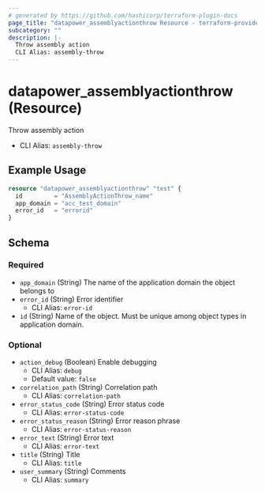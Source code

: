 ```yaml
---
# generated by https://github.com/hashicorp/terraform-plugin-docs
page_title: "datapower_assemblyactionthrow Resource - terraform-provider-datapower"
subcategory: ""
description: |-
  Throw assembly action
  CLI Alias: assembly-throw
---
```


# datapower_assemblyactionthrow (Resource)

Throw assembly action
  - CLI Alias: `assembly-throw`

## Example Usage

```terraform
resource "datapower_assemblyactionthrow" "test" {
  id         = "AssemblyActionThrow_name"
  app_domain = "acc_test_domain"
  error_id   = "errorid"
}
```

<!-- schema generated by tfplugindocs -->
## Schema

### Required

- `app_domain` (String) The name of the application domain the object belongs to
- `error_id` (String) Error identifier
  - CLI Alias: `error-id`
- `id` (String) Name of the object. Must be unique among object types in application domain.

### Optional

- `action_debug` (Boolean) Enable debugging
  - CLI Alias: `debug`
  - Default value: `false`
- `correlation_path` (String) Correlation path
  - CLI Alias: `correlation-path`
- `error_status_code` (String) Error status code
  - CLI Alias: `error-status-code`
- `error_status_reason` (String) Error reason phrase
  - CLI Alias: `error-status-reason`
- `error_text` (String) Error text
  - CLI Alias: `error-text`
- `title` (String) Title
  - CLI Alias: `title`
- `user_summary` (String) Comments
  - CLI Alias: `summary`
